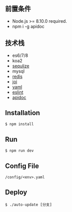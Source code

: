 ## 前置条件
- Node.js >= 8.10.0 required.
- npm i -g apidoc
## 技术栈
- es6/7/8
- koa2
- [sequlize](http://docs.sequelizejs.com/)
- mysql
- [redis](http://redis.cn)
- [joi](https://github.com/hapijs/joi/blob/v13.4.0/API.md)
- [yaml](http://yaml.org/)
- [eslint](https://eslint.org/)
- [apidoc](http://apidocjs.com/)
## Installation
```shell
$ npm install
```
## Run
```shell
$ npm run dev
```
## Config File
`/config/<env>.yaml`
## Deploy
```shell
$ ./auto-update [分支]
```
